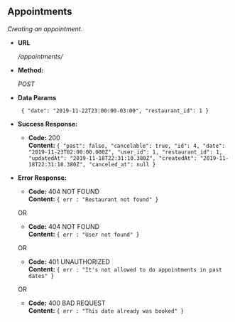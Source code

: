 **Appointments**
----
  _Creating an appointment._

* **URL**

  _/appointments/_

* **Method:**
  
  _POST_

* **Data Params**

  ` 
  {
    "date": "2019-11-22T23:00:00-03:00",
    "restaurant_id": 1
  }
  `

* **Success Response:**
  
  * **Code:** 200 <br />
    **Content:**  `{
                    "past": false,
                    "cancelable": true,
                    "id": 4,
                    "date": "2019-11-23T02:00:00.000Z",
                    "user_id": 1,
                    "restaurant_id": 1,
                    "updatedAt": "2019-11-18T22:31:10.380Z",
                    "createdAt": "2019-11-18T22:31:10.380Z",
                    "canceled_at": null
                  }`
              
* **Error Response:**

  * **Code:** 404 NOT FOUND <br />
    **Content:** `{ err : "Restaurant not found" }`

  OR

  * **Code:** 404 NOT FOUND <br />
    **Content:** `{ err : "User not found" }`

  OR

   * **Code:** 401 UNAUTHORIZED <br />
    **Content:** `{ err : "It's not allowed to do appointments in past dates" }`

  OR

  * **Code:** 400 BAD REQUEST <br />
      **Content:** `{ err : "This date already was booked" }`

